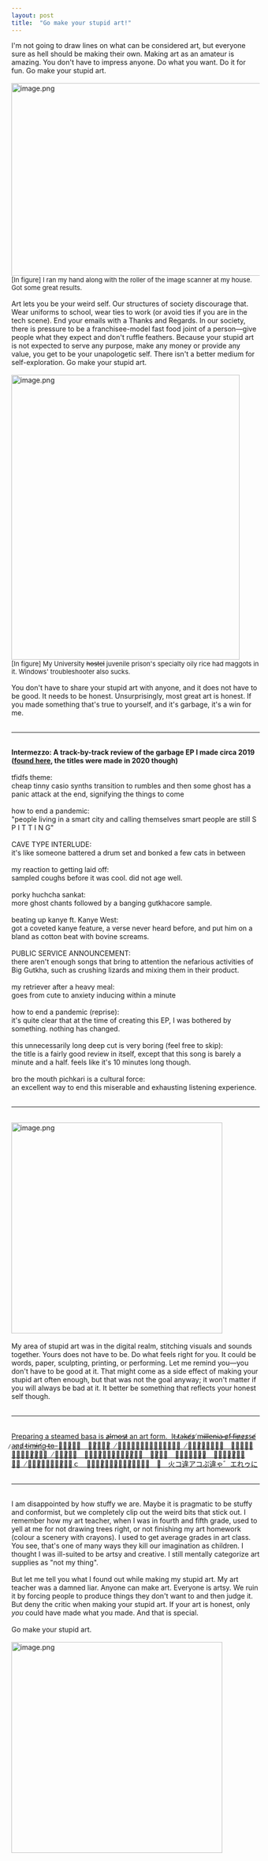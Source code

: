 ```yaml
---
layout: post
title:  "Go make your stupid art!"
---
```


<div dir="ltr"><div>I&#39;m not going to draw lines on what can be considered art, but everyone sure as hell should be making their own. Making art as an amateur is amazing. You don&#39;t have to impress anyone. Do what you want. Do it for fun. Go make your stupid art.<br></div><div><br></div><div><img src="https://internetblog.s3.amazonaws.com/images/644596d5-1238-430e-bef9-ab20aaf048a1" alt="image.png" style="margin-right:0px" width="569" height="391"><br></div><div><font size="2">[In figure] I ran my hand along with the roller of the image scanner at my house. Got some great results.</font></div><div><font size="2"><br></font></div><div>Art lets you be your weird self. Our structures of society discourage that. Wear uniforms to school, wear ties to work (or avoid ties if you are in the tech scene). End your emails with a Thanks and Regards. In our society, there is pressure to be a franchisee-model fast food joint of a person—give people what they expect and don&#39;t ruffle feathers. Because your stupid art is not expected to serve any purpose, make any money or provide any value, you get to be your unapologetic self. There isn&#39;t a better medium for self-exploration. Go make your stupid art.</div><div><br></div><div><img src="https://internetblog.s3.amazonaws.com/images/89e54923-4a18-42b7-8f76-803a491b51da" alt="image.png" width="463" height="578"><br></div><div><font size="2">[In figure] My University <strike>hostel</strike> juvenile prison&#39;s specialty oily rice had maggots in it. Windows&#39; troubleshooter also sucks.</font></div><div><font size="2"><br></font></div><div>You don&#39;t have to share your stupid art with anyone, and it does not have to be good. It needs to be honest. Unsurprisingly, most great art is honest. If you made something that&#39;s true to yourself, and it&#39;s garbage, it&#39;s a win for me.</div><div><br> 
  <hr>
  </div><div><br></div><div><b>Intermezzo: A track-by-track review of the garbage EP I made circa 2019 (<a href="https://www.youtube.com/watch?v=frYSkID3rUY">found here</a>, the titles were made in 2020 though)<br></b></div><div><br></div><div>tfidfs theme:</div><div>cheap tinny casio synths transition to rumbles and then some ghost has a panic attack at the end, signifying the things to come</div><div><br></div><div>how to end a pandemic:</div><div>&quot;people living in a smart city and calling themselves smart people are still S P I T T I N G&quot;</div><div><br></div><div>CAVE TYPE INTERLUDE:</div><div>it&#39;s like someone battered a drum set and bonked a few cats in between</div><div><br></div><div>my reaction to getting laid off:</div><div>sampled coughs before it was cool. did not age well.</div><div><br></div><div>porky huchcha sankat:</div><div>more ghost chants followed by a banging gutkhacore sample.</div><div><br></div><div>beating up kanye ft. Kanye West:</div><div>got a coveted kanye feature, a verse never heard before, and put him on a bland as cotton beat with bovine screams.<br></div><div><br></div><div>PUBLIC SERVICE ANNOUNCEMENT:</div><div>there aren&#39;t enough songs that bring to attention the nefarious activities of Big Gutkha, such as crushing lizards and mixing them in their product.</div><div><br></div><div>my retriever after a heavy meal:</div><div>goes from cute to anxiety inducing within a minute</div><div><br></div><div>how to end a pandemic (reprise):</div><div>it&#39;s quite clear that at the time of creating this EP, I was bothered by something. nothing has changed.</div><div><br></div><div>this unnecessarily long deep cut is very boring (feel free to skip):</div><div>the title is a fairly good review in itself, except that this song is barely a minute and a half. feels like it&#39;s 10 minutes long though.</div><div><br></div><div>bro the mouth pichkari is a cultural force:</div><div>an excellent way to end this miserable and exhausting listening experience.</div><div><div><br> 
  <hr>
  </div><div><br><img src="https://internetblog.s3.amazonaws.com/images/cb39ef37-cbce-4ec2-b05d-8ce2bd9f1b3f" alt="image.png" width="428" height="428"><br></div><div><br></div><div>My area of stupid art was in the digital realm, stitching visuals and sounds together. Yours does not have to be. Do what feels right for you. It could be words, paper, sculpting, printing, or performing. Let me remind you—you don&#39;t have to be good at it. That might come as a side effect of making your stupid art often enough, but that was not the goal anyway; it won&#39;t matter if you will always be bad at it. It better be something that reflects your honest self though.</div><div><br> 
  <hr>
  </div><div><div><div><br><a href="https://www.youtube.com/watch?v=HYYr2xanA9U">Preparing a steamed basa is a̷l̶m̵o̶s̶t̷ an art form.  It̵ ̵t̷a̶k̴e̸s̷ ̸m̵i̴l̶l̵e̶n̵i̴a̴ ̶o̷f̵ ̶f̵i̶n̷e̷s̷s̴e̸ ̷a̴n̷d̷ ̴t̵i̴m̶i̷n̸g̴ ̴t̴o̵ ̵ ｇ̶ｅ̷ｔ̶　̶ｔ̸ｈ̶ｅ̸　̸ｐ̶ｅ̴ｒ̶ｆ̶ｅ̴ｃ̴ｔ̵　̸ｓ̴ｉ̸ｌ̷ｋ̴ｙ̵　̵ｔ̴ｅ̵ｘ̵ｔ̵ｕ̸ｒ̸ｅ̴　̸ａ̶ｎ̸ｄ̵　̵ｈ̵ｏ̸ｌ̶ｄ̷ｎ̵ｅ̷ｓ̸ｓ̵　̴ｏ̸ｆ̴　̶ｔ̵ｈ̵ｉ̷ｓ̷　̵ｆ̵ａ̷ｍ̸ｅ̴ｄ̵　̸ｃ̶ｌ̸ａ̶ｓ̴ｓ̸ｉ̶ｃ　̶ｃ̵ａ̸ｔ̶ｆ̷ｉ̴ｓ̸ｈ̶．̵　̴　火コ違アコぷ違ゃ゛エれゥに</a></div></div></div><div><div><br> 
  <hr>
  </div><div><div><div><br></div><div>I am disappointed by how stuffy we are. Maybe it is pragmatic to be stuffy and conformist, but we completely clip out the weird bits that stick out. I remember how my art teacher, when I was in fourth and fifth grade, used to yell at me for not drawing trees right, or not finishing my art homework (colour a scenery with crayons). I used to get average grades in art class. You see, that&#39;s one of many ways they kill our imagination as children. I thought I was ill-suited to be artsy and creative. I still mentally categorize art supplies as &quot;not my thing&quot;.</div><div><br></div><div>But let me tell you what I found out while making my stupid art. My art teacher was a damned liar. Anyone can make art. Everyone is artsy. We ruin it by forcing people to produce things they don&#39;t want to and then judge it. But deny the critic when making your stupid art. If your art is honest, only <i>you</i> could have made what you made. And that is special.</div><div><br></div><div>Go make your stupid art.</div><div><br></div><div><img src="https://internetblog.s3.amazonaws.com/images/3e7a0218-154a-475e-ba6b-7a757ad121ad" alt="image.png" width="428" height="428"><br><br></div></div></div></div></div></div>
